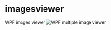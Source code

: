 # imagesviewer
WPF images viewer
![WPF multiple image viewer](https://github.com/user-attachments/assets/48010ec7-5aec-4461-b94c-80897949f449)
